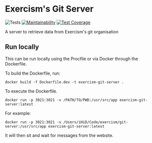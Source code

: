 # Exercism's Git Server

![Tests](https://github.com/exercism/git-server/workflows/Tests/badge.svg)
[![Maintainability](https://api.codeclimate.com/v1/badges/d4fa74b662731c5ec239/maintainability)](https://codeclimate.com/github/exercism/git-server/maintainability)
[![Test Coverage](https://api.codeclimate.com/v1/badges/d4fa74b662731c5ec239/test_coverage)](https://codeclimate.com/github/exercism/git-server/test_coverage)

A server to retrieve data from Exercism's git organisation

## Run locally

This can be run locally using the Procfile or via Docker through the Dockerfile.

To build the Dockerfile, run:

```
docker build -f Dockerfile.dev -t exercism-git-server .
```

To execute the Dockerfile.

```
docker run -p 3021:3021 -v /PATH/TO/PWD:/usr/src/app exercism-git-server:latest
```

For example:

```
docker run -p 3021:3021 -v /Users/iHiD/Code/exercism/git-server:/usr/src/app exercism-git-server:latest
```

It will then sit and wait for messages from the website.
